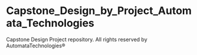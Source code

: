 # Capstone_Design_by_Project_Automata_Technologies
Capstone Design Project repository. All rights reserved by AutomataTechnologies®
